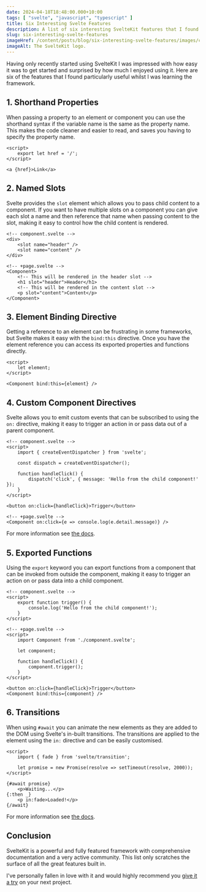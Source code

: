 ```yaml
---
date: 2024-04-18T18:48:00.000+10:00
tags: [ "svelte", "javascript", "typescript" ]
title: Six Interesting Svelte Features
description: A list of six interesting SvelteKit features that I found useful whilst learning the framework.
slug: six-interesting-svelte-features
imageHref: /content/posts/blog/six-interesting-svelte-features/images/cover.png
imageAlt: The SvelteKit logo.
---
```


Having only recently started using SvelteKit I was impressed with how easy it was to get started and surprised by how
much I enjoyed using it. Here are six of the features that I found particularly useful whilst I was learning the
framework.

<!--endintro-->

## 1. Shorthand Properties

When passing a property to an element or component you can use the shorthand syntax if the variable name is the same as
the property name. This makes the code cleaner and easier to read, and saves you having to specify the property name.

```svelte
<script>
    export let href = '/';
</script>

<a {href}>Link</a>
```

## 2. Named Slots

Svelte provides the `slot` element which allows you to pass child content to a component. If you want to have multiple
slots on a component you can give each slot a name and then reference that name when passing content to the slot, making
it easy to control how the child content is rendered.

```svelte
<!-- component.svelte -->
<div>
    <slot name="header" />
    <slot name="content" />
</div>

<!-- +page.svelte -->
<Component>
    <!-- This will be rendered in the header slot -->
    <h1 slot="header">Header</h1>
    <!-- This will be rendered in the content slot -->
    <p slot="content">Content</p>
</Component>
```

## 3. Element Binding Directive

Getting a reference to an element can be frustrating in some frameworks, but Svelte makes it easy with the `bind:this`
directive. Once you have the element reference you can access its exported properties and functions directly.

```svelte
<script>
    let element;
</script>

<Component bind:this={element} />
```

## 4. Custom Component Directives

Svelte allows you to emit custom events that can be subscribed to using the `on:` directive, making it easy to trigger
an action in or pass data out of a parent component.

```svelte
<!-- component.svelte -->
<script>
    import { createEventDispatcher } from 'svelte';
    
    const dispatch = createEventDispatcher();
    
    function handleClick() {
        dispatch('click', { message: 'Hello from the child component!' });
    }
</script>

<button on:click={handleClick}>Trigger</button>

<!-- +page.svelte -->
<Component on:click={e => console.log(e.detail.message)} />
```

For more information see [the docs](https://svelte.dev/docs/component-directives).

## 5. Exported Functions

Using the `export` keyword you can export functions from a component that can be invoked from outside the component,
making it easy to trigger an action on or pass data into a child component.

```svelte
<!-- component.svelte -->
<script>
    export function trigger() {
        console.log('Hello from the child component!');
    }
</script>

<!-- +page.svelte -->
<script>
    import Component from './component.svelte';

    let component;

    function handleClick() {
        component.trigger();
    }
</script>

<button on:click={handleClick}>Trigger</button>
<Component bind:this={component} />
```

## 6. Transitions

When using `#await` you can animate the new elements as they are added to the DOM using Svelte's in-built transitions.
The transitions are applied to the element using the `in:` directive and can be easily customised.

```svelte
<script>
    import { fade } from 'svelte/transition';
    
    let promise = new Promise(resolve => setTimeout(resolve, 2000));
</script>

{#await promise}
    <p>Waiting...</p>
{:then _}
    <p in:fade>Loaded!</p>
{/await}
```

For more information see [the docs](https://svelte.dev/docs/svelte-transition).

## Conclusion

SvelteKit is a powerful and fully featured framework with comprehensive documentation and a very active community. This
list only scratches the surface of all the great features built in.

I've personally fallen in love with it and would highly recommend
you [give it a try](https://kit.svelte.dev/docs/creating-a-project) on your next project.